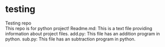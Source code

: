 # testing
Testing repo
<br>
This repo is for python project!
Readme.md: This is a text file providing information about project files.
add.py: This file has an addition program in python.
sub.py: This file has an subtraction program in python.
